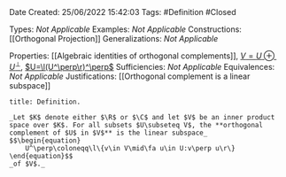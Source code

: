 <br />
<br />

Date Created: 25/06/2022 15:42:03
Tags: #Definition #Closed

Types: _Not Applicable_
Examples: _Not Applicable_
Constructions: [[Orthogonal Projection]]
Generalizations: _Not Applicable_

Properties: [[Algebraic identities of orthogonal complements]], [$V=U\oplus U^\perp$](Orthogonal%20Decomposition.md), [$U=\l(U^\perp\r)^\perp$](Orthogonal%20complementation%20is%20an%20involution.md)
Sufficiencies: _Not Applicable_
Equivalences: _Not Applicable_
Justifications: [[Orthogonal complement is a linear subspace]]

``` ad-Definition
title: Definition.

_Let $K$ denote either $\R$ or $\C$ and let $V$ be an inner product space over $K$. For all subsets $U\subseteq V$, the **orthogonal complement of $U$ in $V$** is the linear subspace_
$$\begin{equation}
    U^\perp\coloneqq\l\{v\in V\mid\fa u\in U:v\perp u\r\}
\end{equation}$$
_of $V$._

```
